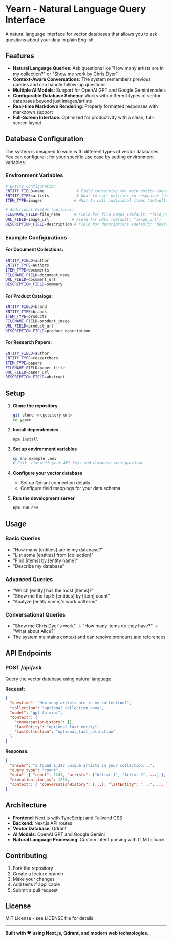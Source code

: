 # Yearn - Natural Language Query Interface

A natural language interface for vector databases that allows you to ask questions about your data in plain English.

## Features

- **Natural Language Queries**: Ask questions like "How many artists are in my collection?" or "Show me work by Chris Dyer"
- **Context-Aware Conversations**: The system remembers previous queries and can handle follow-up questions
- **Multiple AI Models**: Support for OpenAI GPT and Google Gemini models
- **Configurable Database Schema**: Works with different types of vector databases beyond just images/artists
- **Real-time Markdown Rendering**: Properly formatted responses with markdown support
- **Full-Screen Interface**: Optimized for productivity with a clean, full-screen layout

## Database Configuration

The system is designed to work with different types of vector databases. You can configure it for your specific use case by setting environment variables:

### Environment Variables

```bash
# Entity Configuration
ENTITY_FIELD=name              # Field containing the main entity identifier (default: "name")
ENTITY_TYPE=artists            # What to call entities in responses (default: "artists")
ITEM_TYPE=images              # What to call individual items (default: "images")

# Additional Fields (optional)
FILENAME_FIELD=file_name      # Field for file names (default: "file_name")
URL_FIELD=image_url          # Field for URLs (default: "image_url")
DESCRIPTION_FIELD=description # Field for descriptions (default: "description")
```

### Example Configurations

#### For Document Collections:

```bash
ENTITY_FIELD=author
ENTITY_TYPE=authors
ITEM_TYPE=documents
FILENAME_FIELD=document_name
URL_FIELD=document_url
DESCRIPTION_FIELD=summary
```

#### For Product Catalogs:

```bash
ENTITY_FIELD=brand
ENTITY_TYPE=brands
ITEM_TYPE=products
FILENAME_FIELD=product_image
URL_FIELD=product_url
DESCRIPTION_FIELD=product_description
```

#### For Research Papers:

```bash
ENTITY_FIELD=author
ENTITY_TYPE=researchers
ITEM_TYPE=papers
FILENAME_FIELD=paper_title
URL_FIELD=paper_url
DESCRIPTION_FIELD=abstract
```

## Setup

1. **Clone the repository**

   ```bash
   git clone <repository-url>
   cd yearn
   ```

2. **Install dependencies**

   ```bash
   npm install
   ```

3. **Set up environment variables**

   ```bash
   cp env.example .env
   # Edit .env with your API keys and database configuration
   ```

4. **Configure your vector database**

   - Set up Qdrant connection details
   - Configure field mappings for your data schema

5. **Run the development server**
   ```bash
   npm run dev
   ```

## Usage

### Basic Queries

- "How many [entities] are in my database?"
- "List some [entities] from [collection]"
- "Find [items] by [entity name]"
- "Describe my database"

### Advanced Queries

- "Which [entity] has the most [items]?"
- "Show me the top 5 [entities] by [item] count"
- "Analyze [entity name]'s work patterns"

### Conversational Queries

- "Show me Chris Dyer's work" → "How many items do they have?" → "What about Alice?"
- The system maintains context and can resolve pronouns and references

## API Endpoints

### POST /api/ask

Query the vector database using natural language.

**Request:**

```json
{
  "question": "How many artists are in my collection?",
  "collection": "optional_collection_name",
  "model": "gpt-4o-mini",
  "context": {
    "conversationHistory": [],
    "lastEntity": "optional_last_entity",
    "lastCollection": "optional_last_collection"
  }
}
```

**Response:**

```json
{
  "answer": "I found 1,247 unique artists in your collection...",
  "query_type": "count",
  "data": { "count": 1247, "artists": ["Artist 1", "Artist 2", ...] },
  "execution_time_ms": 1250,
  "context": { "conversationHistory": [...], "lastEntity": "...", ... }
}
```

## Architecture

- **Frontend**: Next.js with TypeScript and Tailwind CSS
- **Backend**: Next.js API routes
- **Vector Database**: Qdrant
- **AI Models**: OpenAI GPT and Google Gemini
- **Natural Language Processing**: Custom intent parsing with LLM fallback

## Contributing

1. Fork the repository
2. Create a feature branch
3. Make your changes
4. Add tests if applicable
5. Submit a pull request

## License

MIT License - see LICENSE file for details.

---

**Built with ❤️ using Next.js, Qdrant, and modern web technologies.**
